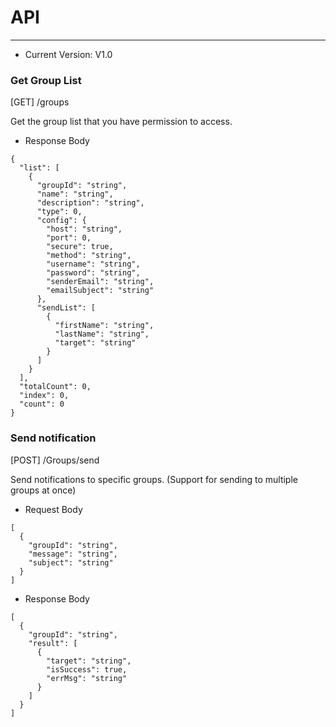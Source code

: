 # API

---

* Current Version: V1.0

### Get Group List

\[GET\] /groups

Get the group list that you have permission to access.

* Response Body

```
{
  "list": [
    {
      "groupId": "string",
      "name": "string",
      "description": "string",
      "type": 0,
      "config": {
        "host": "string",
        "port": 0,
        "secure": true,
        "method": "string",
        "username": "string",
        "password": "string",
        "senderEmail": "string",
        "emailSubject": "string"
      },
      "sendList": [
        {
          "firstName": "string",
          "lastName": "string",
          "target": "string"
        }
      ]
    }
  ],
  "totalCount": 0,
  "index": 0,
  "count": 0
}
```

### Send notification

\[POST\] /Groups/send

Send notifications to specific groups. \(Support for sending to multiple groups at once\)

* Request Body

```
[
  {
    "groupId": "string",
    "message": "string",
    "subject": "string"
  }
]
```

* Response Body

```
[
  {
    "groupId": "string",
    "result": [
      {
        "target": "string",
        "isSuccess": true,
        "errMsg": "string"
      }
    ]
  }
]
```



